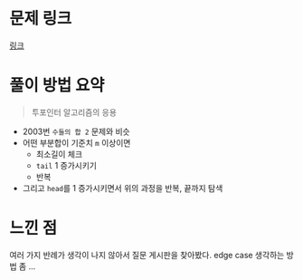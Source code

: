 # 문제 링크
[링크](https://www.acmicpc.net/problem/1806)

# 풀이 방법 요약
> 투포인터 알고리즘의 응용
 
- 2003번 `수들의 합 2` 문제와 비슷
- 어떤 부분합이 기준치 `m` 이상이면
  - 최소길이 체크
  - `tail` 1 증가시키기
  - 반복
- 그리고 `head`를 1 증가시키면서 위의 과정을 반복, 끝까지 탐색

# 느낀 점
여러 가지 반례가 생각이 나지 않아서 질문 게시판을 찾아봤다. edge case 생각하는 방법 좀 ...